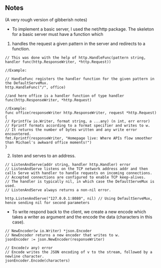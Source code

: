 ## Notes

(A very rough version of gibberish notes)

- To implement a basic server, I used the net/http package.
The skeleton for a basic server must have a function which 
1. handles the request a given pattern in the server and redirects to a function.

```
// This was done with the help of http.HandleFunc(pattern string, handler func(http.ResponseWriter, *http.Request))
	
//Example:

// HandleFunc registers the handler function for the given pattern in the DefaultServeMux.
http.HandleFunc("/", office)

//and here office is a handler function of type handler func(http.ResponseWriter, *http.Request)

//Example:
func office(responseWriter http.ResponseWriter, request *http.Request) {
// Fprintf(w io.Writer, format string, a ...any) (n int, err error)
// Fprintf formats according to a format specifier and writes to w.
// It returns the number of bytes written and any write error encountered.
fmt.Fprintf(responseWriter, "Homepage live: Where APIs flow smoother than Michael's awkward office moments!")
}
```

2. listen and serves to an address.

```
// ListenAndServe(addr string, handler http.Handler) error
// ListenAndServe listens on the TCP network address addr and then calls Serve with handler to handle requests on incoming connections.
// Accepted connections are configured to enable TCP keep-alives.
// The handler is typically nil, in which case the DefaultServeMux is used.
// ListenAndServe always returns a non-nil error.

http.ListenAndServe("127.0.0.1:8080", nil) // Using DefaultServeMux, hence sending nil for second parameters
```

- To write respond back to the client, we create a new encode which takes a writer as argument and the encode the data (characters in this case).
```
// NewEncoder(w io.Writer) *json.Encoder
// NewEncoder returns a new encoder that writes to w.
jsonEncoder := json.NewEncoder(responseWriter)

// Encode(v any) error
// Encode writes the JSON encoding of v to the stream, followed by a newline character.
jsonEncoder.Encode(characters)
```